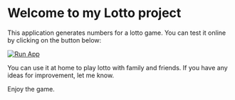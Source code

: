 # Welcome to my Lotto project

This application generates numbers for a lotto game. You can test it online by clicking on the button below:

[![Run App](https://img.shields.io/badge/Run%20App-LotoGenerator-blue?style=for-the-badge)](https://chifteur.github.io/LotoGenPINA/LotoGenerator.html)

You can use it at home to play lotto with family and friends.
If you have any ideas for improvement, let me know.

Enjoy the game. 
